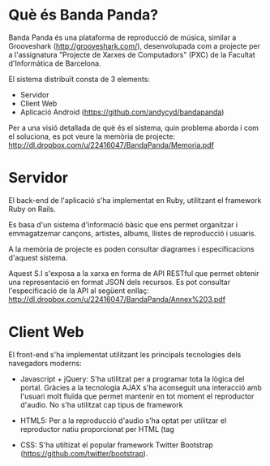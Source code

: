Què és Banda Panda?
==================

Banda Panda és una plataforma de reproducció de música, similar a Grooveshark (http://grooveshark.com/), desenvolupada com a projecte per a l'assignatura "Projecte de Xarxes de Computadors" (PXC) de la Facultat d'Informàtica de Barcelona.

El sistema distribuït consta de 3 elements:
- Servidor
- Client Web
- Aplicació Android (https://github.com/andycyd/bandapanda)

Per a una visió detallada de què és el sistema, quin problema aborda i com el soluciona, es pot veure la memòria de projecte: http://dl.dropbox.com/u/22416047/BandaPanda/Memoria.pdf

Servidor
===========

El back-end de l'aplicació s'ha implementat en Ruby, utilitzant el framework Ruby on Rails.

Es basa d'un sistema d'informació bàsic que ens permet organitzar i emmagatzemar cançons, artistes, albums, llistes de reproducció i usuaris.

A la memòria de projecte es poden consultar diagrames i especificacions d'aquest sistema.

Aquest S.I s'exposa a la xarxa en forma de API RESTful que permet obtenir una representació en format JSON dels recursos. Es pot consultar l'especificació de la API al següent enllaç: http://dl.dropbox.com/u/22416047/BandaPanda/Annex%203.pdf

Client Web
===========

El front-end s'ha implementat utilitzant les principals tecnologies dels navegadors moderns:
- Javascript + jQuery: S'ha utilitzat per a programar tota la lògica del portal. Gràcies a la tecnologia AJAX s'ha aconseguit una interacció amb l'usuari molt fluïda que permet mantenir en tot moment el reproductor d'audio. No s'ha utilitzat cap tipus de framework

- HTML5: Per a la reproducció d'audio s'ha optat per utilitzar el reproductor natiu proporcionat per HTML (tag <audio>). Gràcies a això, no és necessari cap tipus de plugin o software addicional per a utilitzar la pagina. Degut a la política de cada navegador, no tots els navegadors principals poden reproduir la música de Banda Panda, degut a que hem utilitzat formats .mp3 (Mozilla Firefox NO és compatible)

- CSS: S'ha utiltizat el popular framework Twitter Bootstrap (https://github.com/twitter/bootstrap).
